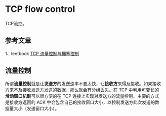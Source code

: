 # TCP flow control

TCP流控。

## 参考文章

1、leetbook [TCP 流量控制与拥塞控制](https://leetcode-cn.com/leetbook/read/networks-interview-highlights/estnmd/)





## 流量控制

所谓**流量控制**就是让**发送方**的发送速率不要太快，让**接收方**来得及接收。如果接收方来不及接收发送方发送的数据，那么就会有分组丢失。在 TCP 中利用可变长的**滑动窗口机制**可以很方便的在 TCP 连接上实现对发送方的流量控制。主要的方式是接收方返回的 ACK 中会包含自己的接收窗口大小，以控制发送方此次发送的数据量大小（发送窗口大小）。

